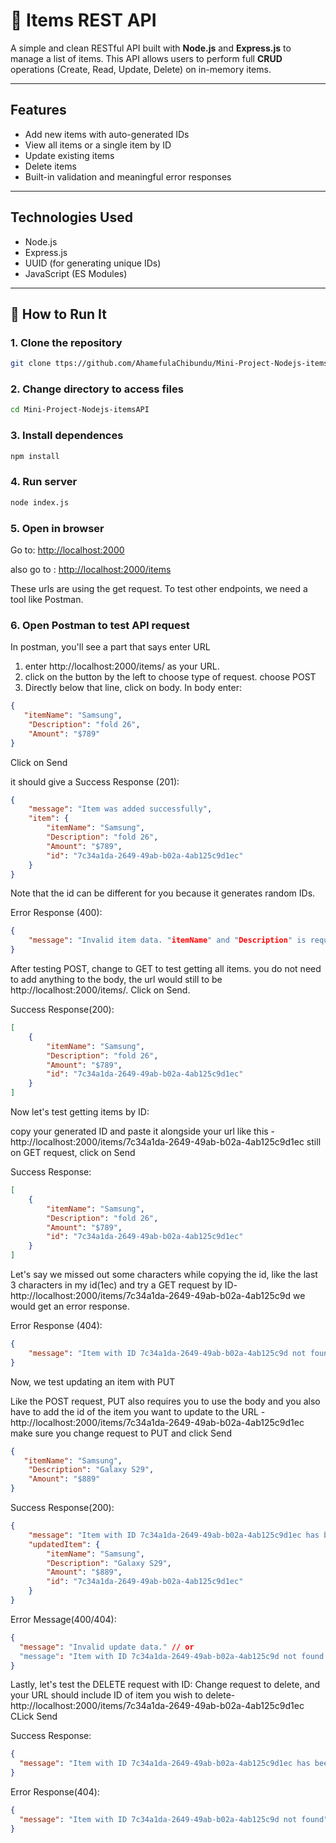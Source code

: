 # 🧾 Items REST API

A simple and clean RESTful API built with **Node.js** and **Express.js** to manage a list of items. This API allows users to perform full **CRUD** operations (Create, Read, Update, Delete) on in-memory items.

---

## Features

- Add new items with auto-generated IDs
- View all items or a single item by ID
- Update existing items
- Delete items
- Built-in validation and meaningful error responses

---

## Technologies Used

- Node.js
- Express.js
- UUID (for generating unique IDs)
- JavaScript (ES Modules)

---

## 🚀 How to Run It

### 1. Clone the repository

```bash
git clone ttps://github.com/AhamefulaChibundu/Mini-Project-Nodejs-itemsAPI.git
```

### 2. Change directory to access files

```bash
cd Mini-Project-Nodejs-itemsAPI
```

### 3. Install dependences
```bash
npm install
```

### 4. Run server
```bash
node index.js
```

### 5. Open in browser 

Go to: [http://localhost:2000](http://localhost:2000)

also go to : [http://localhost:2000/items](http://localhost:2000/items)

These urls are using the get request. To test other endpoints, we need a tool like Postman.

### 6. Open Postman to test API  request

In postman, you'll see a part that says enter URL 
1. enter http://localhost:2000/items/ as your URL.
2. click on the button by the left to choose type of request. choose POST
3. Directly below that line, click on body.
In body enter:
```json
{
   "itemName": "Samsung",
    "Description": "fold 26",
    "Amount": "$789"
}
```
Click on Send

it should give a Success Response (201):
```json
{
    "message": "Item was added successfully",
    "item": {
        "itemName": "Samsung",
        "Description": "fold 26",
        "Amount": "$789",
        "id": "7c34a1da-2649-49ab-b02a-4ab125c9d1ec"
    }
}
```
Note that the id can be different for you because it generates random IDs.

Error Response (400):
``` json
{
    "message": "Invalid item data. "itemName" and "Description" is required and must be a non-empty string."
}
```

After testing POST, change to GET to test getting all items.
you do not need to add anything to the body, the url would still to be http://localhost:2000/items/. Click on Send.

Success Response(200):

```json
[
    {
        "itemName": "Samsung",
        "Description": "fold 26",
        "Amount": "$789",
        "id": "7c34a1da-2649-49ab-b02a-4ab125c9d1ec"
    }
]
```

Now let's test getting items by ID:

copy your generated ID and paste it alongside your url like this - 
http://localhost:2000/items/7c34a1da-2649-49ab-b02a-4ab125c9d1ec
still on GET request, click on Send

Success Response:

```json
[
    {
        "itemName": "Samsung",
        "Description": "fold 26",
        "Amount": "$789",
        "id": "7c34a1da-2649-49ab-b02a-4ab125c9d1ec"
    }
]
```
Let's say we missed out some characters while copying the id, like the last 3 characters in my id(1ec) and try a GET request by ID- http://localhost:2000/items/7c34a1da-2649-49ab-b02a-4ab125c9d
we would get an error response.

Error Response (404):
```json
{
    "message": "Item with ID 7c34a1da-2649-49ab-b02a-4ab125c9d not found"
}
```

Now, we test updating an item with PUT

Like the POST request, PUT also requires you to use the body and you also have to add the id of the item you want to update to the URL - http://localhost:2000/items/7c34a1da-2649-49ab-b02a-4ab125c9d1ec
make sure you change request to PUT and click Send

```json
{
   "itemName": "Samsung",
    "Description": "Galaxy S29",
    "Amount": "$889"
}
```

Success Response(200):
```json
{
    "message": "Item with ID 7c34a1da-2649-49ab-b02a-4ab125c9d1ec has been updated",
    "updatedItem": {
        "itemName": "Samsung",
        "Description": "Galaxy S29",
        "Amount": "$889",
        "id": "7c34a1da-2649-49ab-b02a-4ab125c9d1ec"
    }
}
```

Error Message(400/404):

```json
{
  "message": "Invalid update data." // or
  "message": "Item with ID 7c34a1da-2649-49ab-b02a-4ab125c9d not found."
}
```

Lastly, let's test the DELETE request with ID:
Change request to delete, and your URL should include ID of item you wish to delete-
http://localhost:2000/items/7c34a1da-2649-49ab-b02a-4ab125c9d1ec
CLick Send

Success Response:
```json
{
  "message": "Item with ID 7c34a1da-2649-49ab-b02a-4ab125c9d1ec has been deleted."
}
```

Error Response(404):
```json
{
  "message": "Item with ID 7c34a1da-2649-49ab-b02a-4ab125c9d not found"
}
``` 

